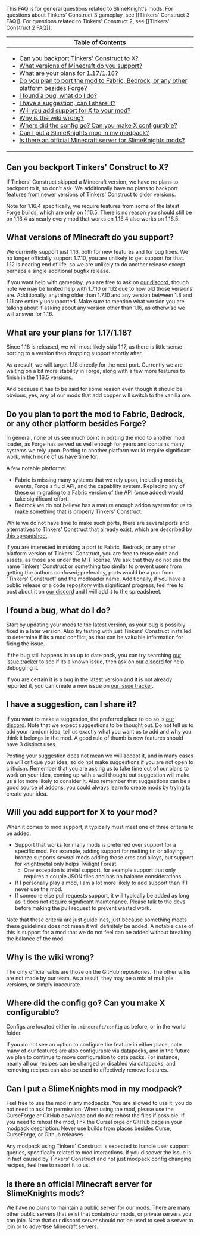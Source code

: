 This FAQ is for general questions related to SlimeKnight's mods. For questions about Tinkers' Construct 3 gameplay, see [[Tinkers' Construct 3 FAQ]]. For questions related to Tinkers' Construct 2, see [[Tinkers' Construct 2 FAQ]].

<table>
  <thead><th>Table of Contents</th></thead>
  <tbody><td>

- [Can you backport Tinkers' Construct to X?](#can-you-backport-tinkers-construct-to-x)
- [What versions of Minecraft do you support?](#what-versions-of-minecraft-do-you-support)
- [What are your plans for 1.17/1.18?](#what-are-your-plans-for-117-118)
- [Do you plan to port the mod to Fabric, Bedrock, or any other platform besides Forge?](#do-you-plan-to-port-the-mod-to-fabric-bedrock-or-any-other-platform-besides-forge)
- [I found a bug, what do I do?](#i-found-a-bug--what-do-i-do)
- [I have a suggestion, can I share it?](#i-have-a-suggestion-can-i-share-it)
- [Will you add support for X to your mod?](#will-you-add-support-for-x-to-your-mod)
- [Why is the wiki wrong?](#why-is-the-wiki-wrong)
- [Where did the config go? Can you make X configurable?](#where-did-the-config-go-can-you-make-x-configurable)
- [Can I put a SlimeKnights mod in my modpack?](#can-i-put-a-slimeknights-mod-in-my-modpack)
- [Is there an official Minecraft server for SlimeKnights mods?](#is-there-an-official-minecraft-server-for-slimeknights-mods)
</td>
</table>

## Can you backport Tinkers' Construct to X?

If Tinkers' Construct skipped a Minecraft version, we have no plans to backport to it, so don't ask. We additionally have no plans to backport features from newer versions of Tinkers' Construct to older versions.

Note for 1.16.4 specifically, we require features from some of the latest Forge builds, which are only on 1.16.5. There is no reason you should still be on 1.16.4 as nearly every mod that works on 1.16.4 also works on 1.16.5.

## What versions of Minecraft do you support?

We currently support just 1.16, both for new features and for bug fixes. We no longer officially support 1.7.10, you are unlikely to get support for that. 1.12 is nearing end of life, so we are unlikely to do another release except perhaps a single additional bugfix release.

If you want help with gameplay, you are free to ask on [our discord](https://discord.gg/njGrvuh), though note we may be limited help with 1.7.10 or 1.12 due to how old those versions are. Additionally, anything older than 1.7.10 and any version between 1.8 and 1.11 are entirely unsupported. Make sure to mention what version you are talking about if asking about any version other than 1.16, as otherwise we will answer for 1.16.

## What are your plans for 1.17/1.18?

Since 1.18 is released, we will most likely skip 1.17, as there is little sense porting to a version then dropping support shortly after.

As a result, we will target 1.18 directly for the next port. Currently we are waiting on a bit more stability in Forge, along with a few more features to finish in the 1.16.5 versions.

And because it has to be said for some reason even though it should be obvious, yes, any of our mods that add copper will switch to the vanilla ore.

## Do you plan to port the mod to Fabric, Bedrock, or any other platform besides Forge?

In general, none of us see much point in porting the mod to another mod loader, as Forge has served us well enough for years and contains many systems we rely upon. Porting to another platform would require significant work, which none of us have time for.

A few notable platforms:
* Fabric is missing many systems that we rely upon, including models, events, Forge's fluid API, and the capability system. Replacing any of these or migrating to a Fabric version of the API (once added) would take significant effort.
* Bedrock we do not believe has a mature enough addon system for us to make something that is properly Tinkers' Construct.

While we do not have time to make such ports, there are several ports and alternatives to Tinkers' Construct that already exist, which are described by [this spreadsheet](https://docs.google.com/spreadsheets/d/1gOxPm37wu8Y9vVewNYv8JAxfkPQmkUfvnSjsk_sMiBo/edit#gid=0).

If you are interested in making a port to Fabric, Bedrock, or any other platform version of Tinkers' Construct, you are free to reuse code and assets, as those are under the MIT license. We ask that they do not use the name Tinkers' Construct or something too similar to prevent users from getting the authors confused; preferably, ports would be a pun from "Tinkers' Construct" and the modloader name. Additionally, if you have a public release or a code repository with significant progress, feel free to post about it on [our discord](https://discord.gg/njGrvuh) and I will add it to the spreadsheet.

## I found a bug, what do I do?

Start by updating your mods to the latest version, as your bug is possibly fixed in a later version. Also try testing with just Tinkers' Construct installed to determine if its a mod conflict, as that can be valuable information for fixing the issue.

If the bug still happens in an up to date pack, you can try searching [our issue tracker](/SlimeKnights/TinkersConstruct/issues) to see if its a known issue, then ask on [our discord](https://discord.gg/njGrvuh) for help debugging it.

If you are certain it is a bug in the latest version and it is not already reported it, you can create a new issue on [our issue tracker](/SlimeKnights/TinkersConstruct/issues).

## I have a suggestion, can I share it?

If you want to make a suggestion, the preferred place to do so is [our discord](https://discord.gg/njGrvuh). Note that we expect suggestions to be thought out. Do not tell us to add your random idea, tell us exactly what you want us to add and why you think it belongs in the mod. A good rule of thumb is new features should have 3 distinct uses.

Posting your suggestion does not mean we will accept it, and in many cases we will critique your idea, so do not make suggestions if you are not open to criticism. Remember that you are asking us to take time out of our plans to work on your idea, coming up with a well thought out suggestion will make us a lot more likely to consider it. Also remember that suggestions can be a good source of addons, you could always learn to create mods by trying to create your idea.

## Will you add support for X to your mod?

When it comes to mod support, it typically must meet one of three criteria to be added:

* Support that works for many mods is preferred over support for a specific mod. For example, adding support for melting tin or alloying bronze supports several mods adding those ores and alloys, but support for knightmetal only helps Twilight Forest.
    * One exception is trivial support, for example support that only requires a couple JSON files and has no balance considerations.
* If I personally play a mod, I am a lot more likely to add support than if I never use the mod.
* If someone else pull requests support, it will typically be added as long as it does not require significant maintenance. Please talk to the devs before making the pull request to prevent wasted work.

Note that these criteria are just guidelines, just because something meets these guidelines does not mean it will definitely be added. A notable case of this is support for a mod that we do not feel can be added without breaking the balance of the mod.

## Why is the wiki wrong?

The only official wikis are those on the GitHub repositories. The other wikis are not made by our team. As a result, they may be a mix of multiple versions, or simply inaccurate.

## Where did the config go? Can you make X configurable?

Configs are located either in `.minecraft/config` as before, or in the world folder.

If you do not see an option to configure the feature in either place, note many of our features are also configurable via datapacks, and in the future we plan to continue to move configuration to data packs. For instance, nearly all our recipes can be changed or disabled via datapacks, and removing recipes can also be used to effectively remove features.

## Can I put a SlimeKnights mod in my modpack?

Feel free to use the mod in any modpacks. You are allowed to use it, you do not need to ask for permission. When using the mod, please use the CurseForge or GitHub download and do not rehost the files if possible. If you need to rehost the mod, link the CurseForge or GitHub page in your modpack description. Never use builds from places besides Curse, CurseForge, or Github releases.

Any modpack using Tinkers' Construct is expected to handle user support queries, specifically related to mod interactions. If you discover the issue is in fact caused by Tinkers' Construct and not just modpack config changing recipes, feel free to report it to us.

## Is there an official Minecraft server for SlimeKnights mods?

We have no plans to maintain a public server for our mods. There are many other public servers that exist that contain our mods, or private servers you can join. Note that our discord server should not be used to seek a server to join or to advertise Minecraft servers.